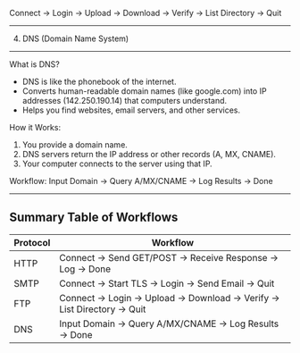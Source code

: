 Connect → Login → Upload → Download → Verify → List Directory → Quit

------------------------------
4. DNS (Domain Name System)
------------------------------

What is DNS?
- DNS is like the phonebook of the internet.
- Converts human-readable domain names (like google.com) into IP addresses (142.250.190.14) that computers understand.
- Helps you find websites, email servers, and other services.

How it Works:
1. You provide a domain name.
2. DNS servers return the IP address or other records (A, MX, CNAME).
3. Your computer connects to the server using that IP.

Workflow:
Input Domain → Query A/MX/CNAME → Log Results → Done

------------------------------
Summary Table of Workflows
------------------------------

| Protocol | Workflow |
|----------|---------|
| HTTP     | Connect → Send GET/POST → Receive Response → Log → Done |
| SMTP     | Connect → Start TLS → Login → Send Email → Quit |
| FTP      | Connect → Login → Upload → Download → Verify → List Directory → Quit |
| DNS      | Input Domain → Query A/MX/CNAME → Log Results → Done |
